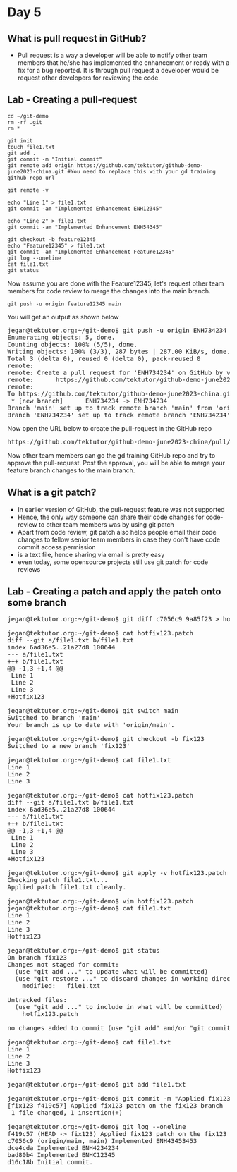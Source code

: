 # Day 5

## What is pull request in GitHub?
- Pull request is a way a developer will be able to notify other team members that he/she has implemented the enhancement or ready with a fix for a bug reported. It is through pull request a developer would be request other developers for reviewing the code.

## Lab - Creating a pull-request
```
cd ~/git-demo
rm -rf .git
rm *

git init
touch file1.txt
git add .
git commit -m "Initial commit"
git remote add origin https://github.com/tektutor/github-demo-june2023-china.git #You need to replace this with your gd training github repo url

git remote -v

echo "Line 1" > file1.txt
git commit -am "Implemented Enhancement ENH12345"

echo "Line 2" > file1.txt
git commit -am "Implemented Enhancement ENH54345"

git checkout -b feature12345
echo "Feature12345" > file1.txt
git commit -am "Implemented Enhancement Feature12345"
git log --oneline
cat file1.txt
git status
```

Now assume you are done with the Feature12345, let's request other team members for code review to merge the changes into the main branch.
```
git push -u origin feature12345 main
```
You will get an output as shown below 
<pre>
jegan@tektutor.org:~/git-demo$ git push -u origin ENH734234  main
Enumerating objects: 5, done.
Counting objects: 100% (5/5), done.
Writing objects: 100% (3/3), 287 bytes | 287.00 KiB/s, done.
Total 3 (delta 0), reused 0 (delta 0), pack-reused 0
remote: 
remote: Create a pull request for 'ENH734234' on GitHub by visiting:
remote:      https://github.com/tektutor/github-demo-june2023-china/pull/new/ENH734234
remote: 
To https://github.com/tektutor/github-demo-june2023-china.git
 * [new branch]      ENH734234 -> ENH734234
Branch 'main' set up to track remote branch 'main' from 'origin'.
Branch 'ENH734234' set up to track remote branch 'ENH734234' from 'origin'.  
</pre>

Now open the URL below to create the pull-request in the GitHub repo
<pre>
https://github.com/tektutor/github-demo-june2023-china/pull/new/ENH734234
</pre>

Now other team members can go the gd training GitHub repo and try to approve the pull-request. Post the approval, you will be able to merge your feature branch changes to the main branch.


## What is a git patch?
- In earlier version of GitHub, the pull-request feature was not supported
- Hence, the only way someone can share their code changes for code-review to other team members was by using git patch
- Apart from code review, git patch also helps people email their code changes to fellow senior team members in case they don't have code commit access permission
- is a text file, hence sharing via email is pretty easy
- even today, some opensource projects still use git patch for code reviews

## Lab - Creating a patch and apply the patch onto some branch
<pre>
jegan@tektutor.org:~/git-demo$ git diff c7056c9 9a85f23 > hotfix123.patch
  
jegan@tektutor.org:~/git-demo$ cat hotfix123.patch 
diff --git a/file1.txt b/file1.txt
index 6ad36e5..21a27d8 100644
--- a/file1.txt
+++ b/file1.txt
@@ -1,3 +1,4 @@
 Line 1
 Line 2
 Line 3
+Hotfix123
  
jegan@tektutor.org:~/git-demo$ git switch main
Switched to branch 'main'
Your branch is up to date with 'origin/main'.
  
jegan@tektutor.org:~/git-demo$ git checkout -b fix123
Switched to a new branch 'fix123'
  
jegan@tektutor.org:~/git-demo$ cat file1.txt 
Line 1
Line 2
Line 3
  
jegan@tektutor.org:~/git-demo$ cat hotfix123.patch 
diff --git a/file1.txt b/file1.txt
index 6ad36e5..21a27d8 100644
--- a/file1.txt
+++ b/file1.txt
@@ -1,3 +1,4 @@
 Line 1
 Line 2
 Line 3
+Hotfix123
  
jegan@tektutor.org:~/git-demo$ git apply -v hotfix123.patch
Checking patch file1.txt...
Applied patch file1.txt cleanly.
  
jegan@tektutor.org:~/git-demo$ vim hotfix123.patch 
jegan@tektutor.org:~/git-demo$ cat file1.txt 
Line 1
Line 2
Line 3
Hotfix123  

jegan@tektutor.org:~/git-demo$ git status
On branch fix123
Changes not staged for commit:
  (use "git add <file>..." to update what will be committed)
  (use "git restore <file>..." to discard changes in working directory)
	modified:   file1.txt

Untracked files:
  (use "git add <file>..." to include in what will be committed)
	hotfix123.patch

no changes added to commit (use "git add" and/or "git commit -a")
    
jegan@tektutor.org:~/git-demo$ cat file1.txt 
Line 1
Line 2
Line 3
Hotfix123
    
jegan@tektutor.org:~/git-demo$ git add file1.txt 
    
jegan@tektutor.org:~/git-demo$ git commit -m "Applied fix123 patch on the fix123 branch"
[fix123 f419c57] Applied fix123 patch on the fix123 branch
 1 file changed, 1 insertion(+)
    
jegan@tektutor.org:~/git-demo$ git log --oneline
f419c57 (HEAD -> fix123) Applied fix123 patch on the fix123 branch
c7056c9 (origin/main, main) Implemented ENH43453453
dce4cda Implemented ENH4234234
bad80b4 Implemented ENHC12345
d16c18b Initial commit.  
</pre>
